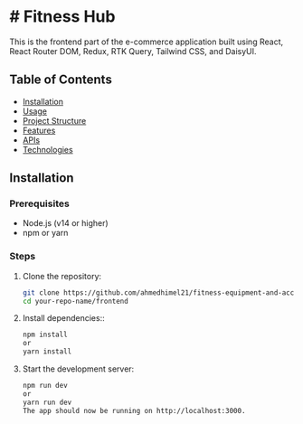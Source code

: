 # # Fitness Hub

This is the frontend part of the e-commerce application built using React, React Router DOM, Redux, RTK Query, Tailwind CSS, and DaisyUI.

## Table of Contents

- [Installation](#installation)
- [Usage](#usage)
- [Project Structure](#project-structure)
- [Features](#features)
- [APIs](#apis)
- [Technologies](#technologies)

## Installation

### Prerequisites

- Node.js (v14 or higher)
- npm or yarn

### Steps

1. Clone the repository:
   ```bash
   git clone https://github.com/ahmedhimel21/fitness-equipment-and-accessories-client
   cd your-repo-name/frontend
   ```
2. Install dependencies::
   ```bash
   npm install
   or
   yarn install
   ```
3. Start the development server:
   ```bash
   npm run dev
   or
   yarn run dev
   The app should now be running on http://localhost:3000.
   ```
